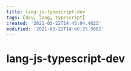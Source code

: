 ```yaml
---
title: lang-js-typescript-dev
tags: [dev, lang, typescript]
created: '2021-03-22T14:45:04.462Z'
modified: '2021-03-22T14:46:25.568Z'
---
```


# lang-js-typescript-dev
